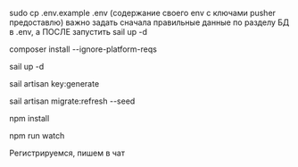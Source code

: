 sudo cp .env.example .env (содержание своего env с ключами pusher предоставлю)
важно задать сначала правильные данные по разделу БД в .env, а ПОСЛЕ запустить sail up -d


composer install --ignore-platform-reqs

sail up -d

sail artisan key:generate

sail artisan migrate:refresh --seed

npm install

npm run watch

Регистрируемся, пишем в чат

